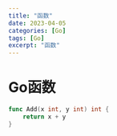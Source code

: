 ```yaml
---
title: "函数"
date: 2023-04-05
categories: [Go]
tags: [Go]
excerpt: "函数"
---
```


# Go函数

```go
func Add(x int, y int) int {
    return x + y
}
```
